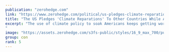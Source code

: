 ```yaml
---
publication: "zerohedge.com"
link: "https://www.zerohedge.com/political/us-pledges-climate-reparations-other-countries-while-americans-freeze-and-become-homeless"
title: "The US Pledges 'Climate Reparations' To Other Countries While Americans Freeze And Become Homeless"
excerpt: "The use of climate policy to soak Americans keeps getting worse...
"
image: "https://assets.zerohedge.com/s3fs-public/styles/16_9_max_700/public/2022-11/climate-reparations-1024x536.jpg?itok=fuhnODO8"
group: con
rank: 5
---
```

